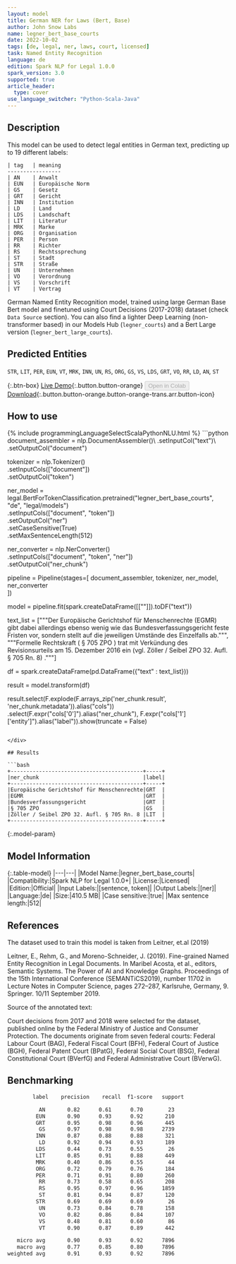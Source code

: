 ```yaml
---
layout: model
title: German NER for Laws (Bert, Base)
author: John Snow Labs
name: legner_bert_base_courts
date: 2022-10-02
tags: [de, legal, ner, laws, court, licensed]
task: Named Entity Recognition
language: de
edition: Spark NLP for Legal 1.0.0
spark_version: 3.0
supported: true
article_header:
  type: cover
use_language_switcher: "Python-Scala-Java"
---
```


## Description

This model can be used to detect legal entities in German text, predicting up to 19 different labels:
```
| tag	| meaning 
-----------------
| AN	| Anwalt 
| EUN	| Europäische Norm 
| GS	| Gesetz 
| GRT	| Gericht 
| INN	| Institution 
| LD	| Land 
| LDS	| Landschaft 
| LIT	| Literatur 
| MRK	| Marke 
| ORG	| Organisation 
| PER	| Person 
| RR	| Richter 
| RS	| Rechtssprechung 
| ST	| Stadt 
| STR	| Straße 
| UN	| Unternehmen 
| VO	| Verordnung 
| VS	| Vorschrift 
| VT	| Vertrag 
```

German Named Entity Recognition model, trained using large German Base Bert model and finetuned using Court Decisions (2017-2018) dataset (check `Data Source` section). You can also find a lighter Deep Learning (non-transformer based) in our Models Hub (`legner_courts`) and a Bert Large version (`legner_bert_large_courts`).

## Predicted Entities

`STR`, `LIT`, `PER`, `EUN`, `VT`, `MRK`, `INN`, `UN`, `RS`, `ORG`, `GS`, `VS`, `LDS`, `GRT`, `VO`, `RR`, `LD`, `AN`, `ST`

{:.btn-box}
[Live Demo](https://demo.johnsnowlabs.com/healthcare/NER_LEGAL_DE/){:.button.button-orange}
<button class="button button-orange" disabled>Open in Colab</button>
[Download](https://s3.amazonaws.com/auxdata.johnsnowlabs.com/legal/models/legner_bert_base_courts_de_1.0.0_3.0_1664706525115.zip){:.button.button-orange.button-orange-trans.arr.button-icon}

## How to use



<div class="tabs-box" markdown="1">
{% include programmingLanguageSelectScalaPythonNLU.html %}
```python
document_assembler = nlp.DocumentAssembler()\
    .setInputCol("text")\
    .setOutputCol("document")

tokenizer = nlp.Tokenizer()\
    .setInputCols(["document"])\
    .setOutputCol("token")

ner_model = legal.BertForTokenClassification.pretrained("legner_bert_base_courts", "de", "legal/models")\
    .setInputCols(["document", "token"])\
    .setOutputCol("ner")\
    .setCaseSensitive(True)\
    .setMaxSentenceLength(512)

ner_converter = nlp.NerConverter()\
    .setInputCols(["document", "token", "ner"])\
    .setOutputCol("ner_chunk")

pipeline = Pipeline(stages=[
    document_assembler,
    tokenizer,
    ner_model,
    ner_converter   
    ])

model = pipeline.fit(spark.createDataFrame([[""]]).toDF("text"))

text_list = ["""Der Europäische Gerichtshof für Menschenrechte (EGMR) gibt dabei allerdings ebenso wenig wie das Bundesverfassungsgericht feste Fristen vor, sondern stellt auf die jeweiligen Umstände des Einzelfalls ab.""", 
             """Formelle Rechtskraft ( § 705 ZPO ) trat mit Verkündung des Revisionsurteils am 15. Dezember 2016 ein (vgl. Zöller / Seibel ZPO 32. Aufl. § 705 Rn. 8) ."""]
             
df = spark.createDataFrame(pd.DataFrame({"text" : text_list}))

result = model.transform(df)

result.select(F.explode(F.arrays_zip('ner_chunk.result', 'ner_chunk.metadata')).alias("cols")) \
               .select(F.expr("cols['0']").alias("ner_chunk"),
                       F.expr("cols['1']['entity']").alias("label")).show(truncate = False)
```

</div>

## Results

```bash
+------------------------------------------+-----+
|ner_chunk                                 |label|
+------------------------------------------+-----+
|Europäische Gerichtshof für Menschenrechte|GRT  |
|EGMR                                      |GRT  |
|Bundesverfassungsgericht                  |GRT  |
|§ 705 ZPO                                 |GS   |
|Zöller / Seibel ZPO 32. Aufl. § 705 Rn. 8 |LIT  |
+------------------------------------------+-----+
```

{:.model-param}
## Model Information

{:.table-model}
|---|---|
|Model Name:|legner_bert_base_courts|
|Compatibility:|Spark NLP for Legal 1.0.0+|
|License:|Licensed|
|Edition:|Official|
|Input Labels:|[sentence, token]|
|Output Labels:|[ner]|
|Language:|de|
|Size:|410.5 MB|
|Case sensitive:|true|
|Max sentence length:|512|

## References

The dataset used to train this model is taken from Leitner, et.al (2019)

Leitner, E., Rehm, G., and Moreno-Schneider, J. (2019). Fine-grained Named Entity Recognition in Legal Documents. In Maribel Acosta, et al., editors, Semantic Systems. The Power of AI and Knowledge Graphs. Proceedings of the 15th International Conference (SEMANTiCS2019), number 11702 in Lecture Notes in Computer Science, pages 272–287, Karlsruhe, Germany, 9. Springer. 10/11 September 2019.

Source of the annotated text:

Court decisions from 2017 and 2018 were selected for the dataset, published online by the Federal Ministry of Justice and Consumer Protection. The documents originate from seven federal courts: Federal Labour Court (BAG), Federal Fiscal Court (BFH), Federal Court of Justice (BGH), Federal Patent Court (BPatG), Federal Social Court (BSG), Federal Constitutional Court (BVerfG) and Federal Administrative Court (BVerwG).

## Benchmarking

```bash
        label    precision    recall  f1-score   support

          AN       0.82      0.61      0.70        23
         EUN       0.90      0.93      0.92       210
         GRT       0.95      0.98      0.96       445
          GS       0.97      0.98      0.98      2739
         INN       0.87      0.88      0.88       321
          LD       0.92      0.94      0.93       189
         LDS       0.44      0.73      0.55        26
         LIT       0.85      0.91      0.88       449
         MRK       0.40      0.86      0.55        44
         ORG       0.72      0.79      0.76       184
         PER       0.71      0.91      0.80       260
          RR       0.73      0.58      0.65       208
          RS       0.95      0.97      0.96      1859
          ST       0.81      0.94      0.87       120
         STR       0.69      0.69      0.69        26
          UN       0.73      0.84      0.78       158
          VO       0.82      0.86      0.84       107
          VS       0.48      0.81      0.60        86
          VT       0.90      0.87      0.89       442

   micro avg       0.90      0.93      0.92      7896
   macro avg       0.77      0.85      0.80      7896
weighted avg       0.91      0.93      0.92      7896
```